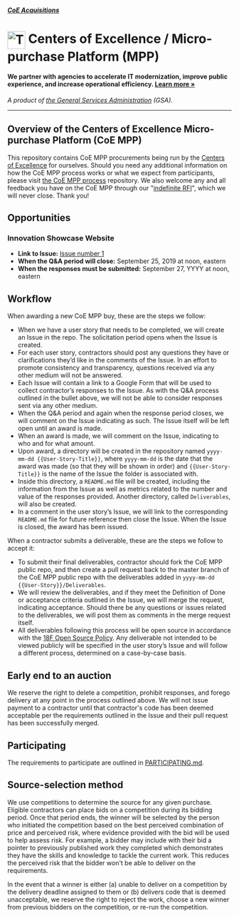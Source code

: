 ##### [CoE Acquisitions](https://github.com/GSA/coe-acquisitions)

<h1><img src="https://coe.gsa.gov/img/coe-logomark.svg" width="40px" align="top" alt="The Centers of Excellence Logo"> Centers of Excellence / Micro-purchase Platform (MPP) </h1>

#### We partner with agencies to accelerate IT modernization, improve public experience, and increase operational efficiency. [Learn more »](https://coe.gsa.gov/about/)

_A product of [the General Services Administration](https://www.gsa.gov) (GSA)._

---

## Overview of the Centers of Excellence Micro-purchase Platform (CoE MPP)

This repository contains CoE MPP procurements being run by the [Centers of Excellence](https://coe.gsa.gov/) for ourselves. Should you need any additional information on how the CoE MPP process works or what we expect from participants, please visit [the CoE MPP process](https://github.com/GSA/CoE-MPP-process/) repository. We also welcome any and all feedback you have on the CoE MPP through our "[indefinite RFI](https://forms.gle/Lo38qwjTyE7hCPUG7)", which we will never close. Thank you!

## Opportunities

### Innovation Showcase Website

* **Link to Issue:** [Issue number 1](https://github.com/GSA/CoE-MPP/issues/1)
* **When the Q&A period will close:** September 25, 2019 at noon, eastern
* **When the responses must be submitted:** September 27, YYYY at noon, eastern

## Workflow
When awarding a new CoE MPP buy, these are the steps we follow:

* When we have a user story that needs to be completed, we will create an Issue in the repo. The solicitation period opens when the Issue is created.
* For each user story, contractors should post any questions they have or clarifications they’d like in the comments of the Issue. In an effort to promote consistency and transparency, questions received via any other medium will not be answered.
* Each Issue will contain a link to a Google Form that will be used to collect contractor’s responses to the Issue. As with the Q&A process outlined in the bullet above, we will not be able to consider responses sent via any other medium.
* When the Q&A period and again when the response period closes, we will comment on the Issue indicating as such. The Issue itself will be left open until an award is made.
* When an award is made, we will comment on the Issue, indicating to who and for what amount.
* Upon award, a directory will be created in the repository named `yyyy-mm-dd {{User-Story-Title}}`, where `yyyy-mm-dd` is the date that the award was made (so that they will be shown in order) and `{{User-Story-Title}}` is the name of the Issue the folder is associated with.
* Inside this directory, a `README.md` file will be created, including the information from the Issue as well as metrics related to the number and value of the responses provided. Another directory, called `Deliverables`, will also be created.
* In a comment in the user story’s Issue, we will link to the corresponding `README.md` file for future reference then close the Issue. When the Issue is closed, the award has been issued.

When a contractor submits a deliverable, these are the steps we follow to accept it:

* To submit their final deliverables, contractor should fork the CoE MPP public repo, and then create a pull request back to the master branch of the CoE MPP public repo with the deliverables added in `yyyy-mm-dd {{User-Story}}/Deliverables`.
* We will review the deliverables, and if they meet the Definition of Done or acceptance criteria outlined in the Issue, we will merge the request, indicating acceptance. Should there be any questions or issues related to the deliverables, we will post them as comments in the merge request itself.
* All deliverables following this process will be open source in accordance with the [18F Open Source Policy](https://18f.gsa.gov/open-source-policy/). Any deliverable not intended to be viewed publicly will be specified in the user story’s Issue and will follow a different process, determined on a case-by-case basis.

## Early end to an auction
We reserve the right to delete a competition, prohibit responses, and forego delivery at any point in the process outlined above. We will not issue payment to a contractor until that contractor's code has been deemed acceptable per the requirements outlined in the Issue and their pull request has been successfully merged.

## Participating
The requirements to participate are outlined in [PARTICIPATING.md](https://github.com/GSA/CoE-MPP/blob/master/PARTICIPATING.md).

## Source-selection method
We use competitions to determine the source for any given purchase. Eligible contractors can place bids on a competition during its bidding period. Once that period ends, the winner will be selected by the person who initiated the competition based on the best perceived combination of price and perceived risk, where evidence provided with the bid will be used to help assess risk. For example, a bidder may include with their bid a pointer to previously published work they completed which demonstrates they have the skills and knowledge to tackle the current work. This reduces the perceived risk that the bidder won't be able to deliver on the requirements.

In the event that a winner is either (a) unable to deliver on a competition by the delivery deadline assigned to them or (b) delivers code that is deemed unacceptable, we reserve the right to reject the work, choose a new winner from previous bidders on the competition, or re-run the competition.
